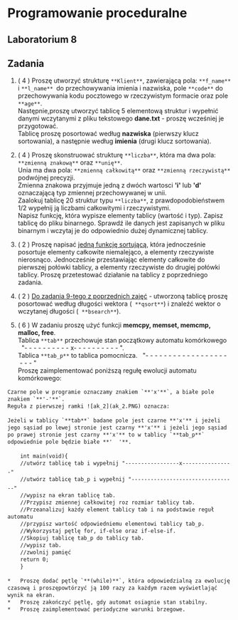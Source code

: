 # Programowanie proceduralne

## Laboratorium 8
## Zadania

1.  ( 4 ) Proszę utworzyć strukturę `**Klient**`, zawierającą pola: `**f_name**` i `**l_name** `do przechowywania imienia i nazwiska, pole `**code**` do przechowywania kodu pocztowego w rzeczywistym formacie oraz pole `**age**`.  
    Następnie,proszę utworzyć tablicę 5 elementową struktur i wypełnić danymi wczytanymi z pliku tekstowego **dane.txt** - proszę wcześniej je przygotować.  
    Tablicę proszę posortować według **nazwiska** (pierwszy klucz sortowania), a następnie według **imienia** (drugi klucz sortowania).

4.  ( 4 ) Proszę skonstruować strukturę `**liczba**`, która ma dwa pola: `**zmienną znakową**` oraz `**unię**`.  
    Unia ma dwa pola: `**zmienną całkowitą**` oraz `**zmienną rzeczywistą**` podwójnej precyzji.  
    Zmienna znakowa przyjmuje jedną z dwóch wartosci **'i'** lub **'d'** oznaczającą typ zmiennej przechowywanej w unii.  
    Zaalokuj tablicę 20 struktur typu `**liczba**`, z prawdopodobieństwem 1/2 wypełnij ją liczbami całkowitymi i rzeczywistymi.  
    Napisz funkcję, która wypisze elementy tablicy (wartość i typ). Zapisz tablicę do pliku binarnego. Sprawdź ile danych jest zapisanych w pliku binarnym i wczytaj je do odpowiednio dużej dynamicznej tablicy.

8.  ( 2 ) Proszę napisać <u>jedną funkcję sortującą</u>, która jednocześnie posortuje elementy całkowite niemalejąco, a elementy rzeczywiste nierosnąco. Jednocześnie przestawiając elementy całkowite do pierwszej połówki tablicy, a elementy rzeczywiste do drugiej połówki tablicy. Proszę przetestować działanie na tablicy z poprzedniego zadania.

11.  ( 2 ) [Do zadania 9-tego z poprzednich zajęć](vector.c) - utworzoną tablicę proszę posortować według długości wektora (` **qsort**`) i znaleźć wektor o wczytanej długości (` **bsearch**`).

14.  ( 6 ) W zadaniu proszę użyć funkcji **memcpy, memset, memcmp, malloc, free**.  
    Tablica `**tab**` przechowuje stan początkowy automatu komórkowego   "- - - - - - - - - - x- - - - - - - - - - ".  
    Tablica `**tab_p**` to tablica pomocnicza.   "- - - - - - - - - - - - - - - - - - - - - "  
    Proszę zaimplementować poniższą regułę ewolucji automatu komórkowego:  

    Czarne pole w programie oznaczamy znakiem `**'x'**`, a białe pole znakiem `**'-'**`.  
    Reguła z pierwszej ramki ![ak_2](ak_2.PNG) oznacza:  

    Jeżeli w tablicy `**tab**` badane pole jest czarne **'x'** i jeżeli jego sąsiad po lewej stronie jest czarny **'x'** i jeżeli jego sąsiad po prawej stronie jest czarny **'x'** to w tablicy `**tab_p**` odpowiednie pole będzie białe **'  '**.

        int main(void){
        //utwórz tablicę tab i wypełnij "-----------------x----------------"
        //utwórz tablicę tab_p i wypełnij "---------------------------------"
        //wypisz na ekran tablicę tab.
        //Przypisz zmiennej całkowitej roz rozmiar tablicy tab.
        //Przeanalizuj każdy element tablicy tab i na podstawie reguł automatu
        //przypisz wartość odpowiedniemu elementowi tablicy tab_p.
        //Wykorzystaj pętlę for, if-else oraz if-else-if.
        //Skopiuj tablicę tab_p do tablicy tab.
        //wypisz tab.
        //zwolnij pamięć
        return 0;
        }

    *   Proszę dodać pętlę `**(while)**`, która odpowiedzialną za ewolucję czasową i proszępowtórzyć ją 100 razy za każdym razem wyświetlająć wynik na ekran.
    *   Proszę zakończyć pętlę, gdy automat osiagnie stan stabilny.
    *   Proszę zaimplementować periodyczne warunki brzegowe.
